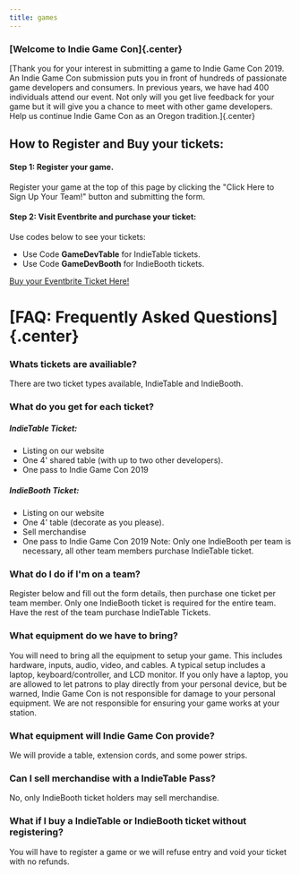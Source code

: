 ```yaml
---
title: games
---
```


### [Welcome to Indie Game Con]{.center}
[Thank you for your interest in submitting a game to Indie Game Con 2019. An Indie Game Con submission puts you in front of hundreds of passionate game developers and consumers. In previous years, we have had 400 individuals attend our event. Not only will you get live feedback for your game but it will give you a chance to meet with other game developers. Help us continue Indie Game Con as an Oregon tradition.]{.center}

## How to Register and Buy your tickets:
#### Step 1: Register your game.
Register your game at the top of this page by clicking the "Click Here to Sign Up Your Team!" button and submitting the form.

#### Step 2: Visit Eventbrite and purchase your ticket:
Use codes below to see your tickets:
* Use Code <b>GameDevTable</b> for IndieTable tickets.
* Use Code <b>GameDevBooth</b> for IndieBooth tickets.

[Buy your Eventbrite Ticket Here!](https://indiegamecon2019.eventbrite.com)

# [FAQ: Frequently Asked Questions]{.center}
### Whats tickets are availiable?
There are two ticket types available, IndieTable and IndieBooth.

### What do you get for each ticket?
##### IndieTable Ticket:
* Listing on our website
* One 4' shared table (with up to two other developers).
* One pass to Indie Game Con 2019

##### IndieBooth Ticket:
* Listing on our website
* One 4' table (decorate as you please).
* Sell merchandise
* One pass to Indie Game Con 2019
Note: Only one IndieBooth per team is necessary, all other team members purchase IndieTable ticket.

### What do I do if I'm on a team?
Register below and fill out the form details, then purchase one ticket per team member. Only one IndieBooth ticket is required for the entire team. Have the rest of the team purchase IndieTable Tickets.

### What equipment do we have to bring?
You will need to bring all the equipment to setup your game. This includes hardware, inputs, audio, video, and cables. A typical setup includes a laptop, keyboard/controller, and LCD monitor. If you only have a laptop, you are allowed to let patrons to play directly from your personal device, but be warned, Indie Game Con is not responsible for damage to your personal equipment. We are not responsible for ensuring your game works at your station.

### What equipment will Indie Game Con provide?
We will provide a table, extension cords, and some power strips.

### Can I sell merchandise with a IndieTable Pass?
No, only IndieBooth ticket holders may sell merchandise.

### What if I buy a IndieTable or IndieBooth ticket without registering?
You will have to register a game or we will refuse entry and void your ticket with no refunds.
